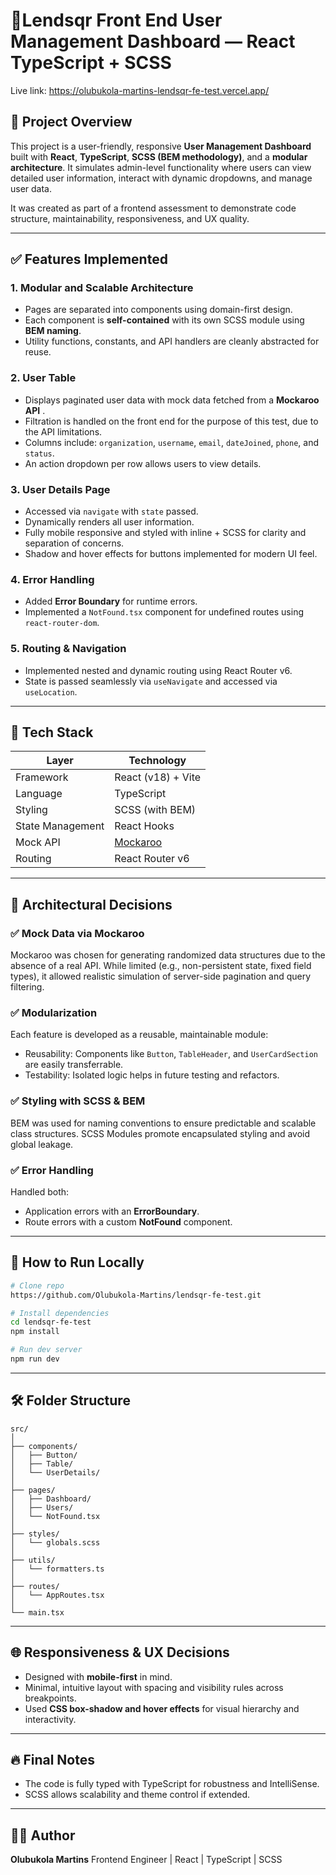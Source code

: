

# 🧩Lendsqr Front End User Management Dashboard — React TypeScript + SCSS
Live link: https://olubukola-martins-lendsqr-fe-test.vercel.app/

## 📄 Project Overview

This project is a user-friendly, responsive **User Management Dashboard** built with **React**, **TypeScript**, **SCSS (BEM methodology)**, and a **modular architecture**. It simulates admin-level functionality where users can view detailed user information, interact with dynamic dropdowns, and manage user data.

It was created as part of a frontend assessment to demonstrate code structure, maintainability, responsiveness, and UX quality.

---

## ✅ Features Implemented

### 1. **Modular and Scalable Architecture**

* Pages are separated into components using domain-first design.
* Each component is **self-contained** with its own SCSS module using **BEM naming**.
* Utility functions, constants, and API handlers are cleanly abstracted for reuse.

### 2. **User Table**

* Displays paginated user data with mock data fetched from a **Mockaroo API** .
* Filtration is handled on the front end for the purpose of this test, due to the API limitations.
* Columns include: `organization`, `username`, `email`, `dateJoined`, `phone`, and `status`.
* An action dropdown per row allows users to view details.

### 3. **User Details Page**

* Accessed via `navigate` with `state` passed.
* Dynamically renders all user information.
* Fully mobile responsive and styled with inline + SCSS for clarity and separation of concerns.
* Shadow and hover effects for buttons implemented for modern UI feel.

### 4. **Error Handling**

* Added **Error Boundary** for runtime errors.
* Implemented a `NotFound.tsx` component for undefined routes using `react-router-dom`.

### 5. **Routing & Navigation**

* Implemented nested and dynamic routing using React Router v6.
* State is passed seamlessly via `useNavigate` and accessed via `useLocation`.

---

## 🧪 Tech Stack

| Layer            | Technology                        |
| ---------------- | --------------------------------- |
| Framework        | React (v18) + Vite                       |
| Language         | TypeScript                        |
| Styling          | SCSS (with BEM)                   |
| State Management | React Hooks                       |
| Mock API         | [Mockaroo](https://mockaroo.com/) |
| Routing          | React Router v6                   |

---

## 🧠 Architectural Decisions

### ✅ **Mock Data via Mockaroo**

Mockaroo was chosen for generating randomized data structures due to the absence of a real API. While limited (e.g., non-persistent state, fixed field types), it allowed realistic simulation of server-side pagination and query filtering.

### ✅ **Modularization**

Each feature is developed as a reusable, maintainable module:

* Reusability: Components like `Button`, `TableHeader`, and `UserCardSection` are easily transferrable.
* Testability: Isolated logic helps in future testing and refactors.

### ✅ **Styling with SCSS & BEM**

BEM was used for naming conventions to ensure predictable and scalable class structures.
SCSS Modules promote encapsulated styling and avoid global leakage.

### ✅ **Error Handling**

Handled both:

* Application errors with an **ErrorBoundary**.
* Route errors with a custom **NotFound** component.

---

## 🧪 How to Run Locally

```bash
# Clone repo
https://github.com/Olubukola-Martins/lendsqr-fe-test.git

# Install dependencies
cd lendsqr-fe-test
npm install

# Run dev server
npm run dev
```

---

## 🛠 Folder Structure

```
src/
│
├── components/
│   ├── Button/
│   ├── Table/
│   └── UserDetails/
│
├── pages/
│   ├── Dashboard/
│   ├── Users/
│   └── NotFound.tsx
│
├── styles/
│   └── globals.scss
│
├── utils/
│   └── formatters.ts
│
├── routes/
│   └── AppRoutes.tsx
│
└── main.tsx
```

---

## 🌐 Responsiveness & UX Decisions

* Designed with **mobile-first** in mind.
* Minimal, intuitive layout with spacing and visibility rules across breakpoints.
* Used **CSS box-shadow and hover effects** for visual hierarchy and interactivity.

---

## 🔥 Final Notes

* The code is fully typed with TypeScript for robustness and IntelliSense.
* SCSS allows scalability and theme control if extended.

---

## 🧙‍♂️ Author

**Olubukola Martins**
Frontend Engineer | React | TypeScript | SCSS


